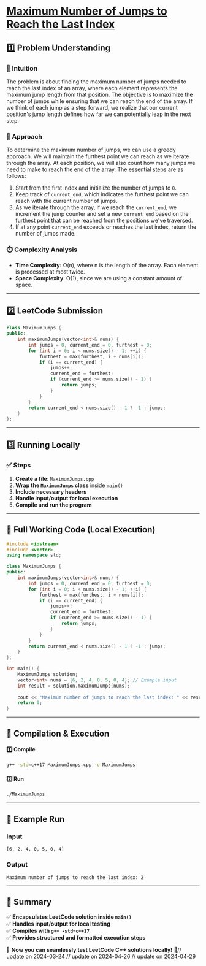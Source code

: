 # **[Maximum Number of Jumps to Reach the Last Index](https://leetcode.com/problems/maximum-number-of-jumps-to-reach-the-last-index/description/)**  

## **1️⃣ Problem Understanding**  
### **📌 Intuition**  
The problem is about finding the maximum number of jumps needed to reach the last index of an array, where each element represents the maximum jump length from that position. The objective is to maximize the number of jumps while ensuring that we can reach the end of the array. If we think of each jump as a step forward, we realize that our current position's jump length defines how far we can potentially leap in the next step.

### **🚀 Approach**  
To determine the maximum number of jumps, we can use a greedy approach. We will maintain the furthest point we can reach as we iterate through the array. At each position, we will also count how many jumps we need to make to reach the end of the array. The essential steps are as follows:
1. Start from the first index and initialize the number of jumps to `0`.
2. Keep track of `current_end`, which indicates the furthest point we can reach with the current number of jumps.
3. As we iterate through the array, if we reach the `current_end`, we increment the jump counter and set a new `current_end` based on the furthest point that can be reached from the positions we've traversed.
4. If at any point `current_end` exceeds or reaches the last index, return the number of jumps made.

### **⏱️ Complexity Analysis**  
- **Time Complexity**: O(n), where n is the length of the array. Each element is processed at most twice.
- **Space Complexity**: O(1), since we are using a constant amount of space.

---  

## **2️⃣ LeetCode Submission**  
```cpp
class MaximumJumps {
public:
    int maximumJumps(vector<int>& nums) {
        int jumps = 0, current_end = 0, furthest = 0;
        for (int i = 0; i < nums.size() - 1; ++i) {
            furthest = max(furthest, i + nums[i]);
            if (i == current_end) {
                jumps++;
                current_end = furthest;
                if (current_end >= nums.size() - 1) {
                    return jumps;
                }
            }
        }
        return current_end < nums.size() - 1 ? -1 : jumps;
    }
};  
```  

---  

## **3️⃣ Running Locally**  
### **✅ Steps**  
1. **Create a file**: `MaximumJumps.cpp`  
2. **Wrap the `MaximumJumps` class** inside `main()`  
3. **Include necessary headers**  
4. **Handle input/output for local execution**  
5. **Compile and run the program**  

---  

## **📝 Full Working Code (Local Execution)**  
```cpp
#include <iostream>
#include <vector>
using namespace std;

class MaximumJumps {
public:
    int maximumJumps(vector<int>& nums) {
        int jumps = 0, current_end = 0, furthest = 0;
        for (int i = 0; i < nums.size() - 1; ++i) {
            furthest = max(furthest, i + nums[i]);
            if (i == current_end) {
                jumps++;
                current_end = furthest;
                if (current_end >= nums.size() - 1) {
                    return jumps;
                }
            }
        }
        return current_end < nums.size() - 1 ? -1 : jumps;
    }
};

int main() {
    MaximumJumps solution;
    vector<int> nums = {6, 2, 4, 0, 5, 0, 4}; // Example input
    int result = solution.maximumJumps(nums);
    
    cout << "Maximum number of jumps to reach the last index: " << result << endl; // Example output
    return 0;
}
```  

---  

## **🔧 Compilation & Execution**  
#### **1️⃣ Compile**  
```bash
g++ -std=c++17 MaximumJumps.cpp -o MaximumJumps
```  

#### **2️⃣ Run**  
```bash
./MaximumJumps
```  

---  

## **🎯 Example Run**  
### **Input**  
```
[6, 2, 4, 0, 5, 0, 4]
```  
### **Output**  
```
Maximum number of jumps to reach the last index: 2
```  

---  

## **📌 Summary**  
✅ **Encapsulates LeetCode solution inside `main()`**  
✅ **Handles input/output for local testing**  
✅ **Compiles with `g++ -std=c++17`**  
✅ **Provides structured and formatted execution steps**  

🚀 **Now you can seamlessly test LeetCode C++ solutions locally!** 🚀// update on 2024-03-24
// update on 2024-04-26
// update on 2024-04-29
